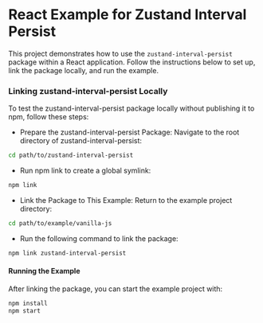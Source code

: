 # React Example for Zustand Interval Persist

This project demonstrates how to use the `zustand-interval-persist` package within a React application. Follow the instructions below to set up, link the package locally, and run the example.

### Linking zustand-interval-persist Locally

To test the zustand-interval-persist package locally without publishing it to npm, follow these steps:

- Prepare the zustand-interval-persist Package: Navigate to the root directory of zustand-interval-persist:

```bash
cd path/to/zustand-interval-persist
```

- Run npm link to create a global symlink:

```bash
npm link
```

- Link the Package to This Example: Return to the example project directory:

```bash
cd path/to/example/vanilla-js
```

- Run the following command to link the package:

```bash
npm link zustand-interval-persist
```

#### Running the Example

After linking the package, you can start the example project with:

```bash
npm install
npm start
```
